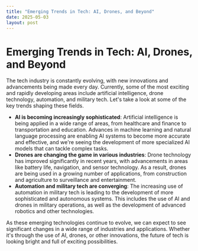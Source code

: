 ```yaml
---
title: "Emerging Trends in Tech: AI, Drones, and Beyond"
date: 2025-05-03
layout: post
---
```


# Emerging Trends in Tech: AI, Drones, and Beyond
The tech industry is constantly evolving, with new innovations and advancements being made every day. Currently, some of the most exciting and rapidly developing areas include artificial intelligence, drone technology, automation, and military tech. Let's take a look at some of the key trends shaping these fields.

* **AI is becoming increasingly sophisticated**: Artificial intelligence is being applied in a wide range of areas, from healthcare and finance to transportation and education. Advances in machine learning and natural language processing are enabling AI systems to become more accurate and effective, and we're seeing the development of more specialized AI models that can tackle complex tasks.
* **Drones are changing the game in various industries**: Drone technology has improved significantly in recent years, with advancements in areas like battery life, navigation, and sensor technology. As a result, drones are being used in a growing number of applications, from construction and agriculture to surveillance and entertainment.
* **Automation and military tech are converging**: The increasing use of automation in military tech is leading to the development of more sophisticated and autonomous systems. This includes the use of AI and drones in military operations, as well as the development of advanced robotics and other technologies.

As these emerging technologies continue to evolve, we can expect to see significant changes in a wide range of industries and applications. Whether it's through the use of AI, drones, or other innovations, the future of tech is looking bright and full of exciting possibilities.